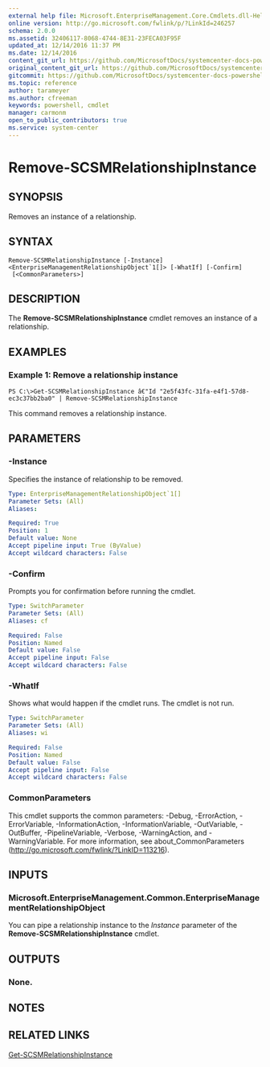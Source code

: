 ```yaml
---
external help file: Microsoft.EnterpriseManagement.Core.Cmdlets.dll-Help.xml
online version: http://go.microsoft.com/fwlink/p/?LinkId=246257
schema: 2.0.0
ms.assetid: 32406117-8068-4744-8E31-23FECA03F95F
updated_at: 12/14/2016 11:37 PM
ms.date: 12/14/2016
content_git_url: https://github.com/MicrosoftDocs/systemcenter-docs-powershell/blob/master/systemcenter-cmdlets/SystemCenter2016/ServiceManagerCore/Remove-SCSMRelationshipInstance.md
original_content_git_url: https://github.com/MicrosoftDocs/systemcenter-docs-powershell/blob/master/systemcenter-cmdlets/SystemCenter2016/ServiceManagerCore/Remove-SCSMRelationshipInstance.md
gitcommit: https://github.com/MicrosoftDocs/systemcenter-docs-powershell/blob/ddd0fefc9adaabb9394eb6c21b33370913d1830d/systemcenter-cmdlets/SystemCenter2016/ServiceManagerCore/Remove-SCSMRelationshipInstance.md
ms.topic: reference
author: tarameyer
ms.author: cfreeman
keywords: powershell, cmdlet
manager: carmonm
open_to_public_contributors: true
ms.service: system-center
---
```


# Remove-SCSMRelationshipInstance

## SYNOPSIS
Removes an instance of a relationship.

## SYNTAX

```
Remove-SCSMRelationshipInstance [-Instance] <EnterpriseManagementRelationshipObject`1[]> [-WhatIf] [-Confirm]
 [<CommonParameters>]
```

## DESCRIPTION
The **Remove-SCSMRelationshipInstance** cmdlet removes an instance of a relationship.

## EXAMPLES

### Example 1: Remove a relationship instance
```
PS C:\>Get-SCSMRelationshipInstance â€"Id "2e5f43fc-31fa-e4f1-57d8-ec3c37bb2ba0" | Remove-SCSMRelationshipInstance
```

This command removes a relationship instance.

## PARAMETERS

### -Instance
Specifies the instance of relationship to be removed.

```yaml
Type: EnterpriseManagementRelationshipObject`1[]
Parameter Sets: (All)
Aliases: 

Required: True
Position: 1
Default value: None
Accept pipeline input: True (ByValue)
Accept wildcard characters: False
```

### -Confirm
Prompts you for confirmation before running the cmdlet.

```yaml
Type: SwitchParameter
Parameter Sets: (All)
Aliases: cf

Required: False
Position: Named
Default value: False
Accept pipeline input: False
Accept wildcard characters: False
```

### -WhatIf
Shows what would happen if the cmdlet runs.
The cmdlet is not run.

```yaml
Type: SwitchParameter
Parameter Sets: (All)
Aliases: wi

Required: False
Position: Named
Default value: False
Accept pipeline input: False
Accept wildcard characters: False
```

### CommonParameters
This cmdlet supports the common parameters: -Debug, -ErrorAction, -ErrorVariable, -InformationAction, -InformationVariable, -OutVariable, -OutBuffer, -PipelineVariable, -Verbose, -WarningAction, and -WarningVariable. For more information, see about_CommonParameters (http://go.microsoft.com/fwlink/?LinkID=113216).

## INPUTS

### Microsoft.EnterpriseManagement.Common.EnterpriseManagementRelationshipObject
You can pipe a relationship instance to the *Instance* parameter of the **Remove-SCSMRelationshipInstance** cmdlet.

## OUTPUTS

### None.

## NOTES

## RELATED LINKS

[Get-SCSMRelationshipInstance](xref:SystemCenter2016/ServiceManagerCore/Get-SCSMRelationshipInstance.md)

